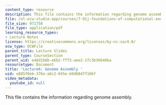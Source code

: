 ```yaml
---
content_type: resource
description: This file contains the information regarding genome assembly.
file: /ol-ocw-studio-app/courses/7-91j-foundations-of-computational-and-systems-biology-spring-2014/e885f0eb376ea6c2045eb9d8847f106f_MIT7_91JS14_Lecture6.pdf
file_size: 971758
file_type: application/pdf
learning_resource_types:
- Lecture Notes
license: https://creativecommons.org/licenses/by-nc-sa/4.0/
ocw_type: OCWFile
parent_title: Lecture Slides
parent_type: CourseSection
parent_uid: e46d1b6b-e6b2-fff3-aee2-1fc3b36646ba
resourcetype: Document
title: 'Lecture6: Genome Assembly '
uid: e885f0eb-376e-a6c2-045e-b9d8847f106f
video_metadata:
  youtube_id: null
---
```

This file contains the information regarding genome assembly.